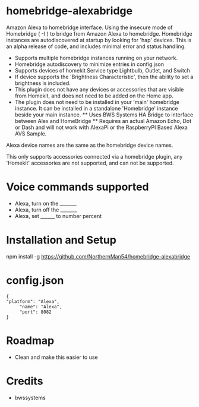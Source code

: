 # homebridge-alexabridge

Amazon Alexa to homebridge interface.   Using the insecure mode of Homebridge ( -I )
to bridge from Amazon Alexa to homebridge.  Homebridge instances are autodiscovered
at startup by looking for 'hap' devices.   This is an alpha release of code, and
includes minimal error and status handling.  

* Supports multiple homebridge instances running on your network.
* Homebridge autodiscovery to minimize entries in config.json
* Supports devices of homekit Service type Lightbulb, Outlet, and Switch
* If device supports the 'Brightness Characteristic', then the ability to set a
brightness is included.
* This plugin does not have any devices or accessories that are visible from Homekit,
and does not need to be added on the Home app.
* The plugin does not need to be installed in your 'main' homebridge instance.  It
can be installed in a standalone 'Homebridge' instance beside your main instance.
** Uses BWS Systems HA Bridge to interface between Alex and HomeBridge
** Requires an actual Amazon Echo, Dot or Dash and will not work with AlexaPi or the
RaspberryPI Based Alexa AVS Sample.

Alexa device names are the same as the homebridge device names.

This only supports  accessories connected via a homebridge plugin, any 'Homekit'
accessories are not supported, and can not be supported.

# Voice commands supported

* Alexa, turn on the _______
* Alexa, turn off the _______
* Alexa, set ______ to number percent

# Installation and Setup

npm install -g https://github.com/NorthernMan54/homebridge-alexabridge

# config.json

```
{
"platform": "Alexa",
     "name": "Alexa",
     "port": 8082
}
```

# Roadmap

* Clean and make this easier to use

# Credits

* bwssystems
